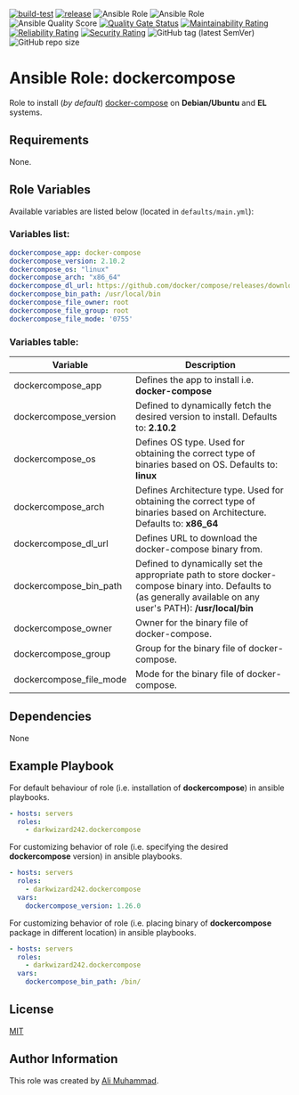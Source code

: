 [![build-test](https://github.com/darkwizard242/ansible-role-dockercompose/workflows/build-and-test/badge.svg?branch=master)](https://github.com/darkwizard242/ansible-role-dockercompose/actions?query=workflow%3Abuild-and-test) [![release](https://github.com/darkwizard242/ansible-role-dockercompose/workflows/release/badge.svg)](https://github.com/darkwizard242/ansible-role-dockercompose/actions?query=workflow%3Arelease) ![Ansible Role](https://img.shields.io/ansible/role/47543?color=dark%20green%20) ![Ansible Role](https://img.shields.io/ansible/role/d/47543?label=role%20downloads) ![Ansible Quality Score](https://img.shields.io/ansible/quality/47543?label=ansible%20quality%20score) [![Quality Gate Status](https://sonarcloud.io/api/project_badges/measure?project=ansible-role-dockercompose&metric=alert_status)](https://sonarcloud.io/dashboard?id=ansible-role-dockercompose) [![Maintainability Rating](https://sonarcloud.io/api/project_badges/measure?project=ansible-role-dockercompose&metric=sqale_rating)](https://sonarcloud.io/dashboard?id=ansible-role-dockercompose) [![Reliability Rating](https://sonarcloud.io/api/project_badges/measure?project=ansible-role-dockercompose&metric=reliability_rating)](https://sonarcloud.io/dashboard?id=ansible-role-dockercompose) [![Security Rating](https://sonarcloud.io/api/project_badges/measure?project=ansible-role-dockercompose&metric=security_rating)](https://sonarcloud.io/dashboard?id=ansible-role-dockercompose) ![GitHub tag (latest SemVer)](https://img.shields.io/github/tag/darkwizard242/ansible-role-dockercompose?label=release) ![GitHub repo size](https://img.shields.io/github/repo-size/darkwizard242/ansible-role-dockercompose?color=orange&style=flat-square)

# Ansible Role: dockercompose

Role to install (_by default_) [docker-compose](https://github.com/docker/compose/) on **Debian/Ubuntu** and **EL** systems.

## Requirements

None.

## Role Variables

Available variables are listed below (located in `defaults/main.yml`):

### Variables list:

```yaml
dockercompose_app: docker-compose
dockercompose_version: 2.10.2
dockercompose_os: "linux"
dockercompose_arch: "x86_64"
dockercompose_dl_url: https://github.com/docker/compose/releases/download/v{{ dockercompose_version }}/{{ dockercompose_app }}-{{ dockercompose_os }}-{{ dockercompose_arch }}
dockercompose_bin_path: /usr/local/bin
dockercompose_file_owner: root
dockercompose_file_group: root
dockercompose_file_mode: '0755'
```

### Variables table:

Variable                | Description
----------------------- | ----------------------------------------------------------------------------------------------------------------------------------------------------------------
dockercompose_app       | Defines the app to install i.e. **docker-compose**
dockercompose_version   | Defined to dynamically fetch the desired version to install. Defaults to: **2.10.2**
dockercompose_os        | Defines OS type. Used for obtaining the correct type of binaries based on OS. Defaults to: **linux**
dockercompose_arch      | Defines Architecture type. Used for obtaining the correct type of binaries based on Architecture. Defaults to: **x86_64**
dockercompose_dl_url    | Defines URL to download the docker-compose binary from.
dockercompose_bin_path  | Defined to dynamically set the appropriate path to store docker-compose binary into. Defaults to (as generally available on any user's PATH): **/usr/local/bin**
dockercompose_owner     | Owner for the binary file of docker-compose.
dockercompose_group     | Group for the binary file of docker-compose.
dockercompose_file_mode | Mode for the binary file of docker-compose.

## Dependencies

None

## Example Playbook

For default behaviour of role (i.e. installation of **dockercompose**) in ansible playbooks.

```yaml
- hosts: servers
  roles:
    - darkwizard242.dockercompose
```

For customizing behavior of role (i.e. specifying the desired **dockercompose** version) in ansible playbooks.

```yaml
- hosts: servers
  roles:
    - darkwizard242.dockercompose
  vars:
    dockercompose_version: 1.26.0
```

For customizing behavior of role (i.e. placing binary of **dockercompose** package in different location) in ansible playbooks.

```yaml
- hosts: servers
  roles:
    - darkwizard242.dockercompose
  vars:
    dockercompose_bin_path: /bin/
```

## License

[MIT](https://github.com/darkwizard242/ansible-role-dockercompose/blob/master/LICENSE)

## Author Information

This role was created by [Ali Muhammad](https://www.alimuhammad.dev/).
